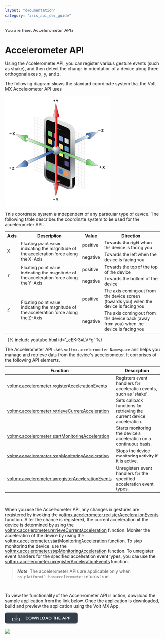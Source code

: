 ```yaml
---
layout: "documentation"
category: "iris_api_dev_guide"
---
```

                              

You are here: Accelerometer APIs

Accelerometer API
=================

Using the Accelerometer API, you can register various gesture events (such as shake), and then detect the change in orientation of a device along three orthogonal axes x, y, and z.

The following diagram shows the standard coordinate system that the Volt MX Accelerometer API uses

![](resources/images/accelerometer_axis_340x360.png)

This coordinate system is independent of any particular type of device. The following table describes the coordinate system to be used for the accelerometer API:

<table style="caption-side: top;mc-table-style: url('resources/tablestyles/basic.css');" class="TableStyle-Basic" cellspacing="0"><colgroup><col class="TableStyle-Basic-Column-Column1"> <col class="TableStyle-Basic-Column-Column1"> <col class="TableStyle-Basic-Column-Column1"> <col class="TableStyle-Basic-Column-Column1"></colgroup><tbody><tr class="TableStyle-Basic-Body-Body1"><th class="TableStyle-Basic-BodyE-Column1-Body1">Axis</th><th class="TableStyle-Basic-BodyE-Column1-Body1">Description</th><th class="TableStyle-Basic-BodyE-Column1-Body1">Value</th><th class="TableStyle-Basic-BodyD-Column1-Body1">Direction</th></tr><tr class="TableStyle-Basic-Body-Body1"><td rowspan="2" class="TableStyle-Basic-BodyE-Column1-Body1">X</td><td class="TableStyle-Basic-BodyE-Column1-Body1" rowspan="2">Floating point value indicating the magnitude of the acceleration force along the X-Axis</td><td class="TableStyle-Basic-BodyE-Column1-Body1">positive</td><td class="TableStyle-Basic-BodyD-Column1-Body1">Towards the right when the device is facing you</td></tr><tr class="TableStyle-Basic-Body-Body1"><td class="TableStyle-Basic-BodyE-Column1-Body1">negative</td><td class="TableStyle-Basic-BodyD-Column1-Body1">Towards the left when the device is facing you</td></tr><tr class="TableStyle-Basic-Body-Body1"><td class="TableStyle-Basic-BodyE-Column1-Body1" rowspan="2">Y</td><td class="TableStyle-Basic-BodyE-Column1-Body1" rowspan="2">Floating point value indicating the magnitude of the acceleration force along the Y-Axis</td><td class="TableStyle-Basic-BodyE-Column1-Body1">positive</td><td class="TableStyle-Basic-BodyD-Column1-Body1">Towards the top of the top of the device</td></tr><tr class="TableStyle-Basic-Body-Body1"><td class="TableStyle-Basic-BodyE-Column1-Body1">negative</td><td class="TableStyle-Basic-BodyD-Column1-Body1">Towards the bottom of the device</td></tr><tr class="TableStyle-Basic-Body-Body1"><td class="TableStyle-Basic-BodyE-Column1-Body1" rowspan="2">Z</td><td class="TableStyle-Basic-BodyE-Column1-Body1" rowspan="2">Floating point value indicating the magnitude of the acceleration force along the Z-Axis</td><td class="TableStyle-Basic-BodyE-Column1-Body1">positive</td><td class="TableStyle-Basic-BodyD-Column1-Body1">The axis coming out from the device screen (towards you) when the device is facing you</td></tr><tr class="TableStyle-Basic-Body-Body1"><td class="TableStyle-Basic-BodyE-Column1-Body1">negative</td><td class="TableStyle-Basic-BodyD-Column1-Body1">The axis coming out from the device back (away from you) when the device is facing you</td></tr></tbody></table>

 
{% include youtube.html id='_cEKr3ALVFg' %}

The Accelerometer API uses `voltmx.accelerometer Namespace` and helps you manage and retrieve data from the device's accelerometer. It comprises of the following API elements.

| Function | Description |
| --- | --- |
| [voltmx.accelerometer.registerAccelerationEvents](accelerometerfunctions.html#accelero4) | Registers event handlers for acceleration events, such as 'shake'. |
| [voltmx.accelerometer.retrieveCurrentAcceleration](accelerometerfunctions.html#accelero) | Sets callback functions for retrieving the current device acceleration. |
| [voltmx.accelerometer.startMonitoringAcceleration](accelerometerfunctions.html#accelero2) | Starts monitoring the device's acceleration on a continuous basis. |
| [voltmx.accelerometer.stopMonitoringAcceleration](accelerometerfunctions.html#accelero3) | Stops the device monitoring activity if it is active. |
| [voltmx.accelerometer.unregisterAccelerationEvents](accelerometerfunctions.html#accelero5) | Unregisters event handlers for the specified acceleration event types. |

 

When you use the Acceleometer API, any changes in gestures are registered by invoking the [voltmx.accelerometer.registerAccelerationEvents](accelerometerfunctions.html#accelero4) function. After the change is registered, the current acceleration of the device is determined by using the [voltmx.accelerometer.retrieveCurrentAcceleration](accelerometerfunctions.html#accelero) function. Moniter the acceleration of the device by using the [voltmx.accelerometer.startMonitoringAcceleration](accelerometerfunctions.html#accelero2) function. To stop monitoring the device, use the [voltmx.accelerometer.stopMonitoringAcceleration](accelerometerfunctions.html#accelero3) function. To unregister event handlers for the specified acceleration event types, you can use the [voltmx.accelerometer.unregisterAccelerationEvents](accelerometerfunctions.html#accelero5) function.

> **_Note:_** The accelerometer APIs are applicable only when `os.platform().hasaccelerometer` returns true.

 

To view the functionality of the Accelerometer API in action, download the sample application from the link below. Once the application is downloaded, build and preview the application using the Volt MX App.

[![](resources/images/download_button_08__002__236x35.png)](https://github.com/KonyDocs/Sampleapps/blob/master/AccelerometerAPI/AccelerometerAPI.zip)

  
![](resources/prettify/onload.png)
